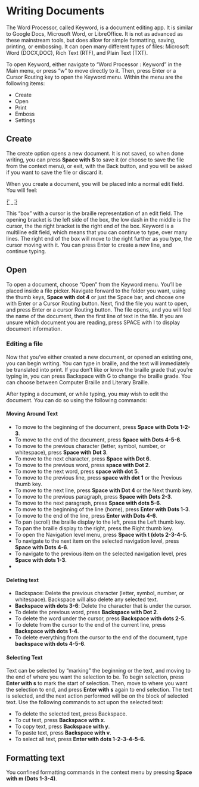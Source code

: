 # Writing Documents

The Word Processor, called Keyword, is a document editing app. It is
similar to Google Docs, Microsoft Word, or LibreOffice. It is not as
advanced as these mainstream tools, but does allow for simple
formatting, saving, printing, or embossing. It can open many different
types of files: Microsoft Word (DOCX,DOC), Rich Text (RTF), and Plain
Text (TXT).

To open Keyword, either navigate to “Word Processor : Keyword” in the
Main menu, or press “w” to move directly to it. Then, press Enter or a
Cursor Routing key to open the Keyword menu. Within the menu are the
following items:

* Create
* Open
* Print
* Emboss
* Settings

## Create

The create option opens a new document. It is not saved, so when done
writing, you can press **Space with S** to save it (or choose to save
the file from the context menu), or exit, with the Back button, and
you will be asked if you want to save the file or discard it.

When you create a document, you will be placed into a normal edit
field. You will feel:

⣏⣀⣽

This “box” with a cursor is the braille representation of an edit
field. The opening bracket is the left side of the box, the low dash
in the middle is the cursor, the the right bracket is the right end of
the box. Keyword is a multiline edit field, which means that you
can continue to type, over many lines. The right end of the box will
move to the right further as you type, the cursor moving with it. You can press Enter to create a
new line, and continue typing.

## Open

To open a document, choose “Open” from the Keyword menu. You’ll be
placed inside a file picker. Navigate forward to the folder you want,
using the thumb keys, **Space with dot 4** or just the Space bar, and
choose one with Enter or a Cursor Routing button. Next, find the file
you want to open, and press Enter or a cursor Routing button. The file
opens, and you will feel the name of the document, then the first line
of text in the file. If you are unsure which document you are reading,
press SPACE with I to display document information.

### Editing a file

Now that you’ve either created a new document, or opened an existing
one, you can begin writing. You can type in braille, and the text will
immediately be translated into print. If you don’t like or know the
braille grade that you’re typing in, you can press Backspace with G to
change the braille grade. You can choose between Computer Braille and
Literary Braille.

After typing a document, or while typing, you may wish to edit the
document. You can do so using the following commands:

#### Moving Around Text

* To move to the beginning of the document, press **Space with Dots
  1-2-3**.
* To move to the end of the document, press **Space with Dots 4-5-6**.
* To move to the previous character (letter, symbol, number, or whitespace),
  press **Space with Dot 3**.
* To move to the next character, press **Space with Dot 6**.
* To move to the previous word, press **space with Dot 2**.
* To move to the next word, press **space with dot 5**.
* To move to the previous line, press **space with dot 1** or the Previous
  thumb key.
* To move to the next line, press **Space with Dot 4** or the Next
  thumb key.
* To move to the previous paragraph, press **Space with Dots 2-3**.
* To move to the next paragraph, press **Space with dots 5-6**.
* To move to the beginning of the line (home), press **Enter with Dots
  1-3**.
* To move to the end of the line, press **Enter with Dots 4-6**.
* To pan (scroll) the braille display to the left, press the Left
  thumb key.
* To pan the braille display to the right, press the Right thumb key.
* To open the Navigation level menu, press **Space with t (dots
  2-3-4-5**.
* To navigate to the next item on the selected navigation level, press
  **Space with Dots 4-6**.
* To navigate to the previous item on the selected navigation level,
  pres **Space with dots 1-3**.
* 

#### Deleting text

* Backspace: Delete the previous character (letter, symbol, number, or
  whitespace). Backspace will also delete any selected text.
* **Backspace with dots 3-6**: Delete the character that is under the
  cursor.
* To delete the previous word, press **Backspace with Dot 2**.
* To delete the word under the cursor, press **Backspace with dots
  2-5**.
* To delete from the cursor to the end of the current line, press
  **Backspace with dots 1-4**.
* To delete everything from the cursor to the end of the document,
  type **backspace with dots 4-5-6**.

#### Selecting Text

Text can be selected by “marking” the beginning or the text, and
moving to the end of where you want the selection to be. To begin
selection, press **Enter with s** to mark the start of selection.
Then, move to where you want the selection to end, and press **Enter
with s** again to end selection. The text is selected, and the next
action performed will be on the block of selected text. Use the
following commands to act upon the selected text:

* To delete the selected text, press Backspace.
* To cut text, press **Backspace with x**.
* To copy text, press **Backspace with y**.
* To paste text, press **Backspace with v**.
* To select all text, press **Enter with dots 1-2-3-4-5-6**.

## Formatting text

You confined formatting commands in the context menu by pressing
**Space with m (Dots 1-3-4)**.
